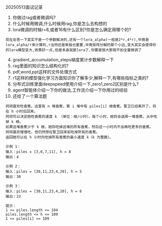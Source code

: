20250513面试记录

1. 你做过rag或者微调吗?
2. 什么时候用微调,什么时候用rag,你是怎么去构想的
3. lora微调的时候r=8,或者16有什么区别?你是怎么确定用哪个的?
```
现在反思一下其实不是一个参数解决的,还有一个lora_alpha(一般是2*r,4*r),毕竟是 lora_alpha/r来计算的,r当然还是单独也重要,毕竟矩阵分解的那个小边,变大其实会使得你的lora模型变大,效果好一点,但是本身就是lora了,你要是很大那我不如全量微调了
```
4. gradient_accumulation_steps梯度累计步数解释一下
5. rag里面的知识怎么结构化的?
6. pdf,word,ppt这样的文件处理方式
7. r1这样的模型强化学习方面知识你了解多少,解释一下,有哪些指标之类的?
8. 分布式训练里面deepspeed使用介绍一下,zero1,zero2区别是什么?
9. agent智能体介绍一下你的做法,工作流介绍一下你用过的经验
10. 还给了一个算法题
```
珂珂喜欢吃香蕉。这里有 n 堆香蕉，第 i 堆中有 piles[i] 根香蕉。警卫已经离开了，将在 h 小时后回来。
珂珂可以决定她吃香蕉的速度 k （单位：根/小时）。每个小时，她将会选择一堆香蕉，从中吃掉 k 根。
如果这堆香蕉少于 k 根，她将吃掉这堆的所有香蕉，然后这一小时内不会再吃更多的香蕉。
珂珂喜欢慢慢吃，但仍然想在警卫回来前吃掉所有的香蕉。
返回她可以在 h 小时内吃掉所有香蕉的最小速度 k（k 为整数）。

示例 1：
输入：piles = [3,6,7,11], h = 8
输出：4

示例 2：
输入：piles = [30,11,23,4,20], h = 5
输出：30

示例 3：
输入：piles = [30,11,23,4,20], h = 6
输出：23

提示：
1 <= piles.length <= 104
piles.length <= h <= 109
1 <= piles[i] <= 109
```
